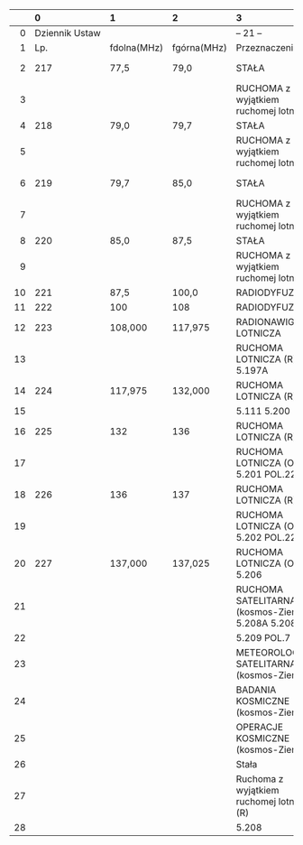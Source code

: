|    | 0              | 1           | 2           | 3                                                 | 4               |
|---:|:---------------|:------------|:------------|:--------------------------------------------------|:----------------|
|  0 | Dziennik Ustaw |             |             | – 21 –                                            |                 |
|  1 | Lp.            | fdolna(MHz) | fgórna(MHz) | Przeznaczenie                                     | Użytkowanie     |
|  2 | 217            | 77,5        | 79,0        | STAŁA                                             | cywilno-rządowe |
|  3 |                |             |             | RUCHOMA z wyjątkiem ruchomej lotniczej            | cywilno-rządowe |
|  4 | 218            | 79,0        | 79,7        | STAŁA                                             | rządowe         |
|  5 |                |             |             | RUCHOMA z wyjątkiem ruchomej lotniczej            | rządowe         |
|  6 | 219            | 79,7        | 85,0        | STAŁA                                             | cywilno-rządowe |
|  7 |                |             |             | RUCHOMA z wyjątkiem ruchomej lotniczej            | cywilno-rządowe |
|  8 | 220            | 85,0        | 87,5        | STAŁA                                             | rządowe         |
|  9 |                |             |             | RUCHOMA z wyjątkiem ruchomej lotniczej            | rządowe         |
| 10 | 221            | 87,5        | 100,0       | RADIODYFUZJA                                      | cywilne         |
| 11 | 222            | 100         | 108         | RADIODYFUZJA                                      | cywilne         |
| 12 | 223            | 108,000     | 117,975     | RADIONAWIGACJA LOTNICZA                           | cywilno-rządowe |
| 13 |                |             |             | RUCHOMA LOTNICZA (R) 5.197A                       | cywilno-rządowe |
| 14 | 224            | 117,975     | 132,000     | RUCHOMA LOTNICZA (R)                              | cywilno-rządowe |
| 15 |                |             |             | 5.111 5.200                                       |                 |
| 16 | 225            | 132         | 136         | RUCHOMA LOTNICZA (R)                              | cywilno-rządowe |
| 17 |                |             |             | RUCHOMA LOTNICZA (OR) 5.201 POL.22                | rządowe         |
| 18 | 226            | 136         | 137         | RUCHOMA LOTNICZA (R)                              | cywilno-rządowe |
| 19 |                |             |             | RUCHOMA LOTNICZA (OR) 5.202 POL.22                | rządowe         |
| 20 | 227            | 137,000     | 137,025     | RUCHOMA LOTNICZA (OR) 5.206                       | rządowe         |
| 21 |                |             |             | RUCHOMA SATELITARNA (kosmos-Ziemia) 5.208A 5.208B | cywilno-rządowe |
| 22 |                |             |             | 5.209 POL.7                                       |                 |
| 23 |                |             |             | METEOROLOGIA SATELITARNA (kosmos-Ziemia)          | cywilne         |
| 24 |                |             |             | BADANIA KOSMICZNE (kosmos-Ziemia)                 | cywilne         |
| 25 |                |             |             | OPERACJE KOSMICZNE (kosmos-Ziemia)                | cywilne         |
| 26 |                |             |             | Stała                                             | rządowe         |
| 27 |                |             |             | Ruchoma z wyjątkiem ruchomej lotniczej (R)        | rządowe         |
| 28 |                |             |             | 5.208                                             |                 |